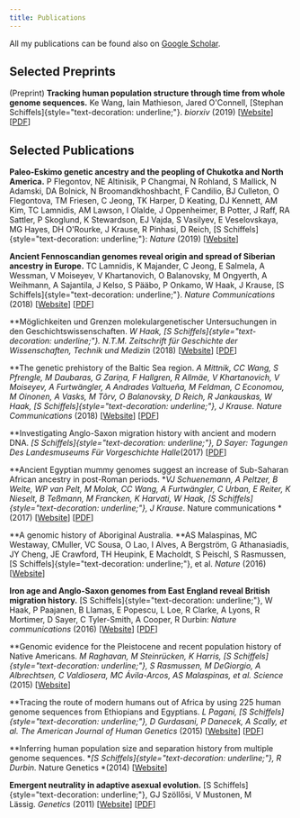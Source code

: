```yaml
---
title: Publications
---
```


All my publications can be found also on [Google
Scholar](https://scholar.google.de/citations?user=6FZPsI4AAAAJ&hl=de).

Selected Preprints
------------------

(Preprint) **Tracking human population structure through time from whole
genome sequences.** Ke Wang, Iain Mathieson, Jared O'Connell, [Stephan
Schiffels]{style="text-decoration: underline;"}. *biorxiv* (2019)
\[[Website](https://www.biorxiv.org/content/10.1101/585265v1)\]
\[[PDF](https://www.biorxiv.org/content/biorxiv/early/2019/03/21/585265.full-text.pdf)\]

Selected Publications
---------------------

**Paleo-Eskimo genetic ancestry and the peopling of Chukotka and North
America.** P Flegontov, NE Altinisik, P Changmai, N Rohland, S Mallick,
N Adamski, DA Bolnick, N Broomandkhoshbacht, F Candilio, BJ Culleton, O
Flegontova, TM Friesen, C Jeong, TK Harper, D Keating, DJ Kennett, AM
Kim, TC Lamnidis, AM Lawson, I Olalde, J Oppenheimer, B Potter, J Raff,
RA Sattler, P Skoglund, K Stewardson, EJ Vajda, S Vasilyev, E
Veselovskaya, MG Hayes, DH O\'Rourke, J Krause, R Pinhasi, D Reich, [S
Schiffels]{style="text-decoration: underline;"}: *Nature* (2019)
\[[Website](https://www.nature.com/articles/s41586-019-1251-y)\]

**Ancient Fennoscandian genomes reveal origin and spread of Siberian
ancestry in Europe.** TC Lamnidis, K Majander, C Jeong, E Salmela, A
Wessman, V Moiseyev, V Khartanovich, O Balanovsky, M Ongyerth, A
Weihmann, A Sajantila, J Kelso, S Pääbo, P Onkamo, W Haak, J Krause, [S
Schiffels]{style="text-decoration: underline;"}. *Nature Communications*
(2018) \[[Website](https://www.nature.com/articles/s41467-018-07483-5)\]
\[[PDF](https://www.nature.com/articles/s41467-018-07483-5.pdf)\]

**Möglichkeiten und Grenzen molekulargenetischer Untersuchungen in den
Geschichtswissenschaften. **W Haak, [S
Schiffels]{style="text-decoration: underline;"}.* N.T.M. Zeitschrift für
Geschichte der Wissenschaften, Technik und Medizin* (2018)
\[[Website](https://link.springer.com/journal/48/onlineFirst/page/1)\]
\[[PDF](https://link.springer.com/content/pdf/10.1007%2Fs00048-018-0196-9.pdf)\]

**The genetic prehistory of the Baltic Sea region. **A Mittnik, CC Wang,
S Pfrengle, M Daubaras, G Zariņa, F Hallgren, R Allmäe, V Khartanovich,
V Moiseyev, A Furtwängler, A Andrades Valtueña, M Feldman, C Economou, M
Oinonen, A Vasks, M Tõrv, O Balanovsky, D Reich, R Jankauskas, W Haak,
[S Schiffels]{style="text-decoration: underline;"}, J Krause.* Nature
Communications* (2018)
\[[Website](https://www.nature.com/articles/s41467-018-02825-9)\]
\[[PDF](https://www.nature.com/articles/s41467-018-02825-9.pdf)\]

**Investigating Anglo-Saxon migration history with ancient and modern
DNA. **[S Schiffels]{style="text-decoration: underline;"}, D
Sayer:* Tagungen Des Landesmuseums Für Vorgeschichte
Halle*(2017) \[[PDF](http://stephanschiffels.de/wp-content/uploads/2018/05/Published_TB17_Schiffels-Sayer_Satz_255-266.pdf)\]

**Ancient Egyptian mummy genomes suggest an increase of Sub-Saharan
African ancestry in post-Roman periods. **VJ Schuenemann, A Peltzer, B
Welte, WP van Pelt, M Molak, CC Wang, A Furtwängler, C Urban, E Reiter,
K Nieselt, B Teßmann, M Francken, K Harvati, W Haak, [S
Schiffels]{style="text-decoration: underline;"}, J Krause*. Nature
communications *(2017)
\[[Website](http://www.nature.com/articles/ncomms15694)\]
\[[PDF](http://www.nature.com/articles/ncomms15694.pdf)\]

**A genomic
history of Aboriginal Australia. **AS Malaspinas, MC Westaway, CMuller,
VC Sousa, O Lao, I Alves, A Bergström, G Athanasiadis, JY Cheng, JE
Crawford, TH Heupink, E Macholdt, S Peischl, S Rasmussen, [S
Schiffels]{style="text-decoration: underline;"}, et al. *Nature* (2016)
\[[Website](https://www.nature.com/nature/journal/v538/n7624/abs/nature18299.html)\]

**Iron age and Anglo-Saxon genomes from East England reveal British
migration history.** [S Schiffels]{style="text-decoration: underline;"},
W Haak, P Paajanen, B Llamas, E Popescu, L Loe, R Clarke, A Lyons, R
Mortimer, D Sayer, C Tyler-Smith, A Cooper, R Durbin: *Nature
communications* (2016)
\[[Website](https://www.nature.com/articles/ncomms10408?WT.ec_id=NCOMMS-20160120&spJobID=842604503&spMailingID=50501936&spReportId=ODQyNjA0NTAzS0&spUserID=MTA5NjM3MTAyODYxS0)\]
\[[PDF](https://www.nature.com/articles/ncomms10408.pdf)\]

**Genomic
evidence for the Pleistocene and recent population history of Native
Americans. **M Raghavan, M Steinrücken, K Harris, [S
Schiffels]{style="text-decoration: underline;"}, S Rasmussen, M
DeGiorgio, A Albrechtsen, C Valdiosera, MC Ávila-Arcos, AS Malaspinas,
et al.* Science* (2015)
\[[Website](http://science.sciencemag.org/content/349/6250/aab3884.short)\]

**Tracing the route of modern humans out of Africa by using 225 human
genome sequences from Ethiopians and Egyptians. **L Pagani, [S
Schiffels]{style="text-decoration: underline;"}, D Gurdasani, P Danecek,
A Scally, et al.* The American Journal of Human Genetics* (2015)
\[[Website](http://www.sciencedirect.com/science/article/pii/S0002929715001561)\]
\[[PDF](http://www.sciencedirect.com/science/article/pii/S0002929715001561#)\]

**Inferring human population size and separation history from multiple
genome sequences. **[S Schiffels]{style="text-decoration: underline;"},
R Durbin.* Nature Genetics *(2014)
\[[Website](https://www.nature.com/ng/journal/v46/n8/abs/ng.3015.html)\]

**Emergent neutrality in adaptive asexual evolution.** [S
Schiffels]{style="text-decoration: underline;"}, GJ Szöllősi, V
Mustonen, M Lässig. *Genetics* (2011)
\[[Website](http://www.genetics.org/content/189/4/1361.short)\]
\[[PDF](http://www.genetics.org/content/genetics/189/4/1361.full.pdf)\]
